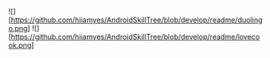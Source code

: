 
![][https://github.com/hiiamyes/AndroidSkillTree/blob/develop/readme/duolingo.png]
![][https://github.com/hiiamyes/AndroidSkillTree/blob/develop/readme/lovecook.png]